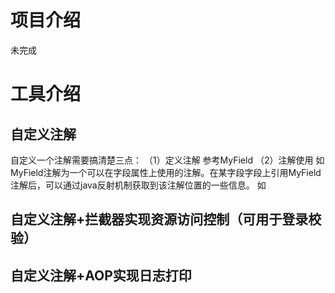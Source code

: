 # 项目介绍
未完成
# 工具介绍


## 自定义注解
自定义一个注解需要搞清楚三点：
（1）定义注解
参考MyField
（2）注解使用
如MyField注解为一个可以在字段属性上使用的注解。在某字段字段上引用MyField注解后，可以通过java反射机制获取到该注解位置的一些信息。
如
##  自定义注解+拦截器实现资源访问控制（可用于登录校验）

## 自定义注解+AOP实现日志打印